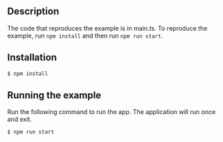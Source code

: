 ## Description

The code that reproduces the example is in main.ts. To reproduce the example, run `npm install` and then run `npm run start`.

## Installation

```bash
$ npm install
```

## Running the example

Run the following command to run the app. The application will run once and exit.

```bash
$ npm run start
```
